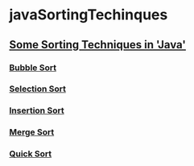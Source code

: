# javaSortingTechinques
## [Some Sorting Techniques in 'Java'](https://github.com/ManojPennada/javaSortingTechinques)
### [Bubble Sort](https://github.com/ManojPennada/javaSortingTechinques/blob/d2433209925dfe9f1d36b8a1509ba1ed0354185a/bubbleSort.java)
### [Selection Sort](https://github.com/ManojPennada/javaSortingTechinques/blob/950af6361e5e46281df9a319b6251e7543801ece/selectionSort.java)
### [Insertion Sort](https://github.com/ManojPennada/javaSortingTechinques/blob/950af6361e5e46281df9a319b6251e7543801ece/insertionSort.java)
### [Merge Sort](https://github.com/ManojPennada/javaSortingTechinques/blob/950af6361e5e46281df9a319b6251e7543801ece/mergeSort.java)
### [Quick Sort](https://github.com/ManojPennada/javaSortingTechinques/blob/950af6361e5e46281df9a319b6251e7543801ece/quickSorting.java)
